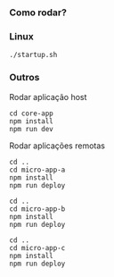 ### Como rodar?

### Linux

```
./startup.sh
```

### Outros

Rodar aplicação host

```
cd core-app
npm install
npm run dev
```

Rodar aplicações remotas

```
cd ..
cd micro-app-a
npm install
npm run deploy

cd ..
cd micro-app-b
npm install
npm run deploy

cd ..
cd micro-app-c
npm install
npm run deploy
```
